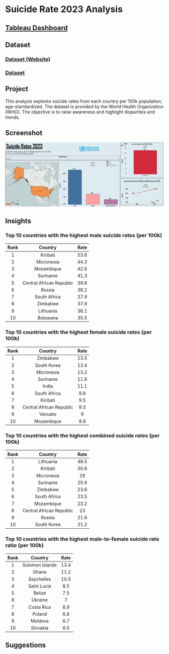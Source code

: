 # Suicide Rate 2023 Analysis

## [Tableau Dashboard](https://public.tableau.com/shared/B728QY66Z?:display_count=n&:origin=viz_share_link)
## **Dataset**
### [Dataset (Website)](https://www.kaggle.com/datasets/armanzhalgasbayev/world-countries-rankings-by-suicide-rate-2023)
### [Dataset](https://github.com/Neel-517/Suicide_Rate_2023_Analysis/blob/ae02680cd0fbb8c03e9cdc298d4b5f71d6e99634/world_suicide_rate_2023.csv)

## **Project**
This analysis explores suicide rates from each country per 100k population, age-standardized. The dataset is provided by the World Health Organization (WHO). The objective is to raise awareness and highlight disparities and trends.

## **Screenshot**
![image alt](https://github.com/Neel-517/Suicide_Rate_2023_Analysis/blob/0e8f4d26bf9d2fd2740c773c3c065d585d84a336/Screenshot/Dashbroad.png)

## **Insights**
### **Top 10 countries with the highest male suicide rates (per 100k)** 
Rank | Country| Rate 
:---:|:---:|:---:
1 | Kiribati | 53.6
2 |Micronesia | 44.3
3 |Mozambique | 42.6
4 | Suriname | 41.3
5 | Central African Republic | 39.6
6 | Russia | 38.2
7 | South Africa | 37.9
8 | Zimbabwe | 37.8
9 | Lithuania | 36.1
10 | Botswana | 35.5

### **Top 10 countries with the highest female suicide rates (per 100k)** 
Rank | Country| Rate 
:---:|:---:|:---:
1 | Zimbabwe | 13.5
2 | South Korea | 13.4
3 | Micronesia | 13.2
4 | Suriname | 11.8
5 | India | 11.1
6 |South Africa | 9.8
7 | Kiribati | 9.5
8 | Central African Republic | 9.3
9 | Vanuatu | 9
10 | Mozambique | 8.9

### **Top 10 countries with the highest combined suicide rates (per 100k)** 
Rank | Country| Rate 
:---:|:---:|:---:
1 | Lithuania | 48.5
2 | Kiribati | 30.6
3 | Micronesia | 29
4 | Suriname | 25.9
5 | Zimbabwe | 23.6
6 | South Africa | 23.5
7 | Mozambique | 23.2
8 | Central African Republic | 23
9 | Russia | 21.6
10 | South Korea |21.2

### **Top 10 countries with the highest male-to-female suicide rate ratio (per 100k)** 
Rank | Country| Rate 
:---:|:---:|:---:
1 | Solomon Islands | 13.4
2 | Ghana | 11.2
3 | Seychelles | 10.5
4 | Saint Lucia | 8.5
5 | Belize | 7.5
6 | Ukraine | 7
7 | Costa Rica | 6.9
8 | Poland | 6.8
9 | Moldova | 6.7
10 | Slovakia | 6.5

## **Suggestions**
